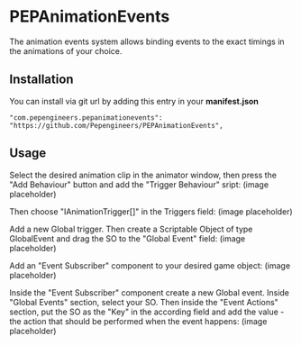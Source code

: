 # PEPAnimationEvents
The animation events system allows binding events to the exact timings in the animations of your choice. 

## Installation
You can install via git url by adding this entry in your **manifest.json**
```
"com.pepengineers.pepanimationevents": "https://github.com/Pepengineers/PEPAnimationEvents",
```

## Usage
Select the desired animation clip in the animator window, then press the "Add Behaviour" button and add the "Trigger Behaviour" sript:
(image placeholder)

Then choose "IAnimationTrigger[]" in the Triggers field:
(image placeholder)

Add a new Global trigger. Then create a Scriptable Object of type GlobalEvent and drag the SO to the "Global Event" field:
(image placeholder)

Add an "Event Subscriber" component to your desired game object:
(image placeholder)

Inside the "Event Subscriber" component create a new Global event. Inside "Global Events" section, select your SO. Then inside the "Event Actions" section, put the SO as the "Key" in the according field and add the value - the action that should be performed when the event happens:
(image placeholder)
